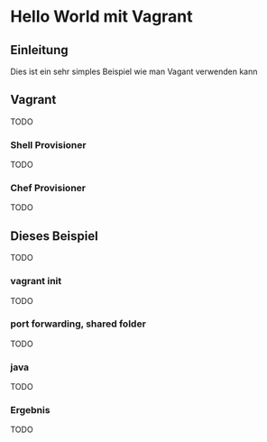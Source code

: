 # Hello World mit Vagrant

## Einleitung

Dies ist ein sehr simples Beispiel wie man Vagant verwenden kann

## Vagrant

TODO

### Shell Provisioner

TODO

### Chef Provisioner

TODO

## Dieses Beispiel

TODO

### vagrant init

TODO

### port forwarding, shared folder

TODO

### java

TODO

### Ergebnis

TODO

